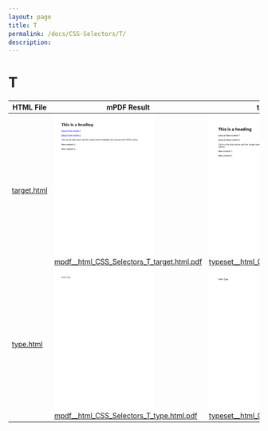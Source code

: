 ```yaml
---
layout: page
title: T
permalink: /docs/CSS-Selectors/T/
description: 
---
```


# T
HTML File | mPDF Result | typeset.sh Result | PDFreactor Result
------------- | ------------- | ------------- | -------------
[target.html](/html/CSS%20Selectors/T/target.html) | ![](mpdf__html_CSS_Selectors_T_target.html.png) [mpdf__html_CSS_Selectors_T_target.html.pdf](mpdf__html_CSS_Selectors_T_target.html.pdf) | ![](typeset__html_CSS_Selectors_T_target.html.png) [typeset__html_CSS_Selectors_T_target.html.pdf](typeset__html_CSS_Selectors_T_target.html.pdf) | ![](pdfreactor__html_CSS_Selectors_T_target.html.png) [pdfreactor__html_CSS_Selectors_T_target.html.pdf](pdfreactor__html_CSS_Selectors_T_target.html.pdf)
[type.html](/html/CSS%20Selectors/T/type.html) | ![](mpdf__html_CSS_Selectors_T_type.html.png) [mpdf__html_CSS_Selectors_T_type.html.pdf](mpdf__html_CSS_Selectors_T_type.html.pdf) | ![](typeset__html_CSS_Selectors_T_type.html.png) [typeset__html_CSS_Selectors_T_type.html.pdf](typeset__html_CSS_Selectors_T_type.html.pdf) | ![](pdfreactor__html_CSS_Selectors_T_type.html.png) [pdfreactor__html_CSS_Selectors_T_type.html.pdf](pdfreactor__html_CSS_Selectors_T_type.html.pdf)
